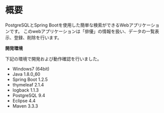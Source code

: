 # 概要

PostgreSQLとSpring Bootを使用した簡単な検索ができるWebアプリケーションです。
このwebアプリケーションは「俳優」の情報を扱い、データの一覧表示、登録、削除を行います。

**開発環境**

下記の環境で開発および動作確認を行いました。

* Windows7 (64bit)
* Java 1.8.0_60
* Spring Boot 1.2.5
 * thymeleaf 2.1.4
 * logback 1.1.3
* PostgreSQL 9.4
* Eclipse 4.4
* Maven 3.3.3


